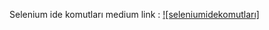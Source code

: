 
Selenium ide komutları medium link : 
[![seleniumidekomutları]](https://medium.com/@seymasirakaya/selamlar-bu-yaz%C4%B1mda-selenium-idede-yer-alan-baz%C4%B1-komutlardan-bahsedece%C4%9Fim-842b5b9e86b6)